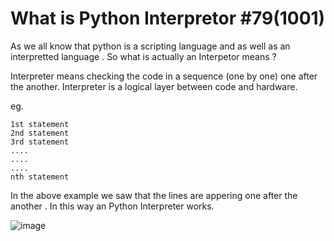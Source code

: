 
# What is Python Interpretor #79(1001)
                                                 
As we all know that python is a scripting language and as well as an interpretted language .
So what is actually an Interpetor means ?



Interpreter means checking the code in a sequence (one by one) one after the another.
Interpreter is a logical layer between code and hardware.

eg. 

    1st statement
    2nd statement
    3rd statement
    ....
    ....
    ....
    nth statement 

In the above example we saw that the lines are appering one after the another . In this way an Python Interpreter works.

![image](https://www.linkpicture.com/q/Image-of-working-of-python-code.jpg)